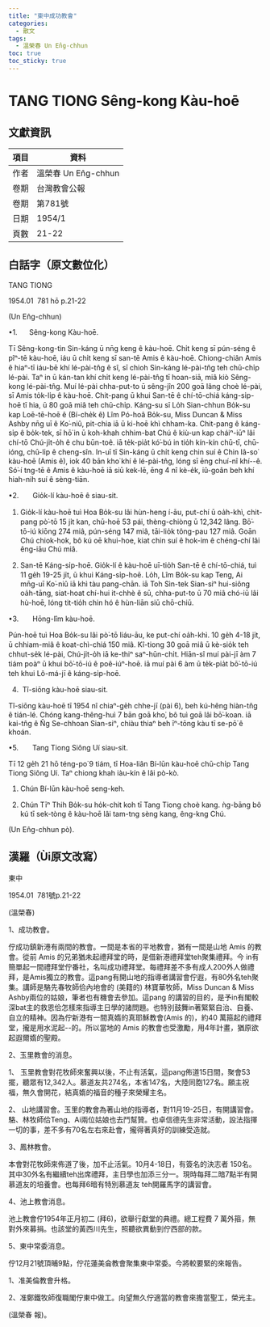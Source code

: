 ```yaml
---
title: "東中成功教會"
categories:
  - 散文
tags:
  - 溫榮春 Un En̂g-chhun
toc: true
toc_sticky: true
---
```


# TANG TIONG Sêng-kong Kàu-hoē

## 文獻資訊

| 項目 | 資料 |
|---|---|
| 作者 | 溫榮春 Un En̂g-chhun |
| 卷期 | 台灣教會公報 |
| 卷期 | 第781號 |
| 日期 | 1954/1 |
| 頁數 | 21-22 |

## 白話字（原文數位化）

TANG TIONG

1954.01  781 hō p.21-22

(Un En̂g-chhun)

•1.      Sêng-kong Kàu-hoē.

Tī Sêng-kong-tìn Sin-káng ū nn̄g keng ê kàu-hoē. Chi̍t keng sī pún-séng ê pîⁿ-tē kàu-hoē, iáu ū chi̍t keng sī san-tē Amis ê kàu-hoē. Chiong-chiân Amis ê hiaⁿ-tī iáu-bē khí lé-pài-tn̂g ê sî, sī chioh Sin-káng lé-pài-tn̂g teh chū-chi̍p lé-pài. Taⁿ in ū kán-tan khí chi̍t keng lé-pài-tn̂g tī hoan-siā, miâ kiò Sêng-kong lé-pài-tn̂g. Muí lé-pài chha-put-to ū sêng-jîn 200 goā lâng choè lé-pài, sī Amis to̍k-li̍p ê kàu-hoē. Chit-pang ū khui San-tē ê chí-tō-chiá káng-si̍p-hoē tī hia, ū 80 goā miâ teh chū-chi̍p. Káng-su sī Lo̍h Sian-chhun Bo̍k-su kap Loē-tē-hoē ê (Bí-che̍k ê) Lîm Pó-hoâ Bo̍k-su, Miss Duncan & Miss Ashby nn̄g uī ê Ko͘-niû, pit-chia iā ū ki-hoē khì chham-ka. Chit-pang ê káng-si̍p ê bo̍k-tek, sī hō͘ in ū koh-khah chhim-bat Chú ê kiù-un kap cháiⁿ-iūⁿ lâi chí-tō Chú-ji̍t-o̍h ê chu būn-toê. iā te̍k-pia̍t kó͘-bú in tio̍h kín-kín chū-tī, chū-ióng, chū-li̍p ê cheng-sîn. In-uī tī Sin-káng ū chi̍t keng chin suí ê Chin Iâ-so͘ kàu-hoē (Amis ê), iok 40 bān kho͘ khí ê lé-pài-tn̂g, lóng sī ēng chuí-nî khí--ê. Só͘-í tng-tē ê Amis ê kàu-hoē iā siū kek-lē, ēng 4 nî kè-e̍k, iû-goân beh khí hiah-nih suí ê sèng-tiān.

•2.       Gio̍k-lí kàu-hoē ê siau-sit.

1. Gio̍k-lí kàu-hoē tuì Hoa Bo̍k-su lâi hùn-heng í-āu, put-chí ū oa̍h-khì, chit-pang pò͘-tō 15 ji̍t kan, chū-hoē 53 pái, thèng-chiòng ū 12,342 lâng. Bō͘-tō-iú kiōng 274 miâ, pún-séng 147 miâ, tāi-lio̍k tông-pau 127 miâ. Goān Chú chiok-hok, bô kú oē khui-hoe, kiat chin suí ê hok-im ê chéng-chí lâi êng-iāu Chú miâ.

2. San-tē Káng-si̍p-hoē. Gio̍k-lí ê kàu-hoē uī-tio̍h San-tē ê chí-tō-chiá, tuì 11 ge̍h 19-25 ji̍t, ū khui Káng-si̍p-hoē. Lo̍h, Lîm Bo̍k-su kap Teng, Ai mn̄g-uī Ko͘-niû iā khì tàu pang-chān. iā Toh Sìn-tek Sian-siⁿ hui-siông oa̍h-tāng, siat-hoat chí-hui it-chhè ê sū, chha-put-to ū 70 miâ chó-iū lâi hù-hoē, lóng tit-tio̍h chin hó ê hùn-liān siū chō-chiū.

•3.       Hōng-lîm kàu-hoē.

Pún-hoē tuì Hoa Bo̍k-su lâi pò͘-tō liáu-āu, ke put-chí oa̍h-khì. 10 ge̍h 4-18 ji̍t, ū chhiam-miâ ê koat-chì-chiá 150 miâ. Kî-tiong 30 goā miâ ū kè-sio̍k teh chhut-se̍k lé-pài, Chú-ji̍t-o̍h iā ke-thiⁿ saⁿ-hūn-chi̍t. Hiān-sî muí pài-jī àm 7 tiám poàⁿ ū khui bō͘-tō-iú ê poê-iúⁿ-hoē. iā muí pài 6 àm ū te̍k-pia̍t bō͘-tō-iú teh khui Lô-má-jī ê káng-si̍p-hoē.

4.  Tî-siōng kàu-hoē siau-sit.

Tî-siōng kàu-hoē tī 1954 nî chiaⁿ-ge̍h chhe-jī (pài 6), beh kú-hêng hiàn-tn̂g ê tián-lé. Chóng kang-thêng-huì 7 bān goā kho͘, bô tuì goā lâi bō͘-koan. iā kai-tn̂g ê N̂g Se-chhoan Sian-siⁿ, chiàu thiaⁿ beh īⁿ-tōng kàu tī se-pō͘ ê khoán.

•5.       Tang Tiong Siông Uí siau-sit.

Tī 12 ge̍h 21 hō téng-po͘ 9 tiám, tī Hoa-liân Bí-lūn kàu-hoē chū-chi̍p Tang Tiong Siông Uí. Taⁿ chiong khah iàu-kín ê lâi pò-kò.

1. Chún Bí-lūn kàu-hoē seng-keh.

2. Chún Tīⁿ Thih Bo̍k-su ho̍k-chit koh tī Tang Tiong choè kang. ǹg-bāng bô kú tī sek-tòng ê kàu-hoē lâi tam-tng sèng kang, êng-kng Chú.

(Un En̂g-chhun pò).

## 漢羅（Ùi原文改寫）

東中

1954.01  781號p.21-22

(溫榮春)

1、成功教會。

佇成功鎮新港有兩間的教會。一間是本省的平地教會，猶有一間是山地 Amis 的教會。從前 Amis 的兄弟猶未起禮拜堂的時，是借新港禮拜堂teh聚集禮拜。今 in有簡單起一間禮拜堂佇番社，名叫成功禮拜堂。每禮拜差不多有成人200外人做禮拜，是Amis獨立的教會。這pang有開山地的指導者講習會佇遐，有80外名teh聚集。講師是駱先春牧師佮內地會的 (美籍的) 林寶華牧師，Miss Duncan & Miss Ashby兩位的姑娘，筆者也有機會去參加。這pang 的講習的目的，是予in有閣較深bat主的救恩佮怎樣來指導主日學的諸問題。也特別鼓舞in著緊緊自治、自養、自立的精神。因為佇新港有一間真媠的真耶穌教會(Amis 的)，約40 萬箍起的禮拜堂，攏是用水泥起--的。所以當地的 Amis 的教會也受激勵，用4年計畫，猶原欲起遐爾媠的聖殿。

2、玉里教會的消息。

1、 玉里教會對花牧師來奮興以後，不止有活氣，這pang佈道15日間，聚會53擺，聽眾有12,342人。慕道友共274名，本省147名，大陸同胞127名。願主祝福，無久會開花，結真媠的福音的種子來榮耀主名。

2、 山地講習會。玉里的教會為著山地的指導者，對11月19-25日，有開講習會。駱、林牧師佮Teng、Ai兩位姑娘也去鬥幫贊。也卓信德先生非常活動，設法指揮一切的事，差不多有70名左右來赴會，攏得著真好的訓練受造就。

3、鳳林教會。

本會對花牧師來佈道了後，加不止活氣。10月4-18日，有簽名的決志者 150名。其中30外名有繼續teh出席禮拜，主日學也加添三分一。現時每拜二暗7點半有開慕道友的培養會。也每拜6暗有特別慕道友 teh開羅馬字的講習會。

4、池上教會消息。

池上教會佇1954年正月初二 (拜6)，欲舉行獻堂的典禮。總工程費 7 萬外箍，無對外來募捐。也該堂的黃西川先生，照聽欲異動到佇西部的款。

5、東中常委消息。

佇12月21號頂晡9點，佇花蓮美侖教會聚集東中常委。今將較要緊的來報告。

1、准美倫教會升格。

2、准鄭鐵牧師復職閣佇東中做工。向望無久佇適當的教會來擔當聖工，榮光主。

(溫榮春 報)。
